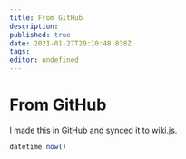 ```yaml
---
title: From GitHub
description:
published: true
date: 2021-01-27T20:10:48.838Z
tags:
editor: undefined
---
```


# From GitHub

I made this in GitHub and synced it to wiki.js.

```js
datetime.now()
```
